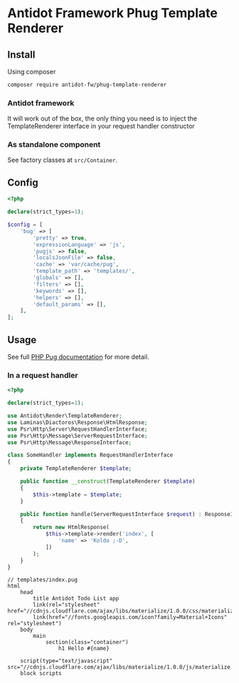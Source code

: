 # Antidot Framework Phug Template Renderer

## Install

Using composer

```bash
composer require antidot-fw/phug-template-renderer
```

### Antidot framework

It will work out of the box, the only thing you need is to inject the TemplateRenderer interface in your request handler constructor

### As standalone component

See factory classes at `src/Container`.

## Config

```php
<?php

declare(strict_types=1);

$config = [
    'bug' => [
        'pretty' => true,
        'expressionLanguage' => 'js',
        'pugjs' => false,
        'localsJsonFile' => false,
        'cache' => 'var/cache/pug',
        'template_path' => 'templates/',
        'globals' => [],
        'filters' => [],
        'keywords' => [],
        'helpers' => [],
        'default_params' => [],
    ],
];
```

## Usage

See full [PHP Pug documentation](https://www.phug-lang.com/) for more detail.

### In a request handler

```php
<?php

declare(strict_types=1);

use Antidot\Render\TemplateRenderer;
use Laminas\Diactoros\Response\HtmlResponse;
use Psr\Http\Server\RequestHandlerInterface;
use Psr\Http\Message\ServerRequestInterface;
use Psr\Http\Message\ResponseInterface;

class SomeHandler implements RequestHandlerInterface
{
    private TemplateRenderer $template;

    public function __construct(TemplateRenderer $template) 
    {
        $this->template = $template;
    }

    public function handle(ServerRequestInterface $request) : ResponseInterface
    {
        return new HtmlResponse(
            $this->template->render('index', [
                'name' => 'Koldo ;-D',
            ])
        );
    }
}
```

```pug
// templates/index.pug
html
    head
        title Antidot Todo List app
        link(rel="stylesheet" href="//cdnjs.cloudflare.com/ajax/libs/materialize/1.0.0/css/materialize.min.css")
        link(href="//fonts.googleapis.com/icon?family=Material+Icons" rel="stylesheet")
    body
        main
            section(class="container")
                h1 Hello #{name} 

    script(type="text/javascript" src="//cdnjs.cloudflare.com/ajax/libs/materialize/1.0.0/js/materialize.min.js")
    block scripts

```
